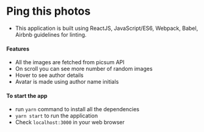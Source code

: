 # Ping this photos
- This application is built using ReactJS, JavaScript/ES6, Webpack, Babel, Airbnb guidelines for linting.


#### Features
- All the images are fetched from picsum API
- On scroll you can see more number of random images
- Hover to see author details
- Avatar is made using author name initials

#### To start the app
- run `yarn` command to install all the dependencies
- `yarn start` to run the application
- Check `localhost:3000` in your web browser
